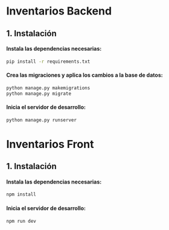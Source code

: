 # Inventarios Backend
## 1. Instalación
#### Instala las dependencias necesarias:
```bash
pip install -r requirements.txt
```

#### Crea las migraciones y aplica los cambios a la base de datos:
```bash
python manage.py makemigrations
python manage.py migrate
```

#### Inicia el servidor de desarrollo:
```bash
python manage.py runserver
```
# Inventarios Front
## 1. Instalación
#### Instala las dependencias necesarias:

```bash
npm install
```
#### Inicia el servidor de desarrollo:

```bash
npm run dev
```